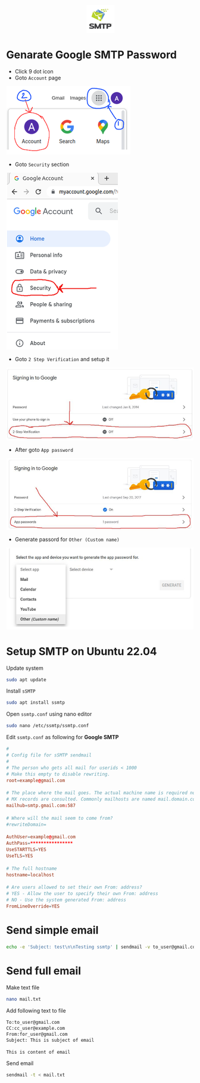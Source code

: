 <p align="center">
  <img src="../images/smtp-logo.png" />
</p>

# Genarate Google SMTP Password
- Click 9 dot icon
- Goto `Account` page

![account](../images/generate-google-password/goto-google-account.png)

- Goto `Security` section

![Security](../images/generate-google-password/goto-security.png)

- Goto `2 Step Verification` and setup it

![2 step verification](../images/generate-google-password/2-step-verification.jpg)

- After goto `App password`

![app password](../images/generate-google-password/app-password.jpg)

- Generate passord for `Other (Custom name)`

![](../images/generate-google-password/generate-passwd.jpg)

# Setup SMTP on Ubuntu 22.04

Update system
```bash
sudo apt update
```

Install `sSMTP`
```bash
sudo apt install ssmtp
```

Open `ssmtp.conf` using nano editor
```bash
sudo nano /etc/ssmtp/ssmtp.conf
```

Edit `ssmtp.conf` as following for **Google SMTP**
```conf
#
# Config file for sSMTP sendmail
#
# The person who gets all mail for userids < 1000
# Make this empty to disable rewriting.
root=example@gmail.com

# The place where the mail goes. The actual machine name is required no 
# MX records are consulted. Commonly mailhosts are named mail.domain.com
mailhub=smtp.gmail.com:587

# Where will the mail seem to come from?
#rewriteDomain=

AuthUser=example@gmail.com
AuthPass=****************
UseSTARTTLS=YES
UseTLS=YES

# The full hostname
hostname=localhost

# Are users allowed to set their own From: address?
# YES - Allow the user to specify their own From: address
# NO - Use the system generated From: address
FromLineOverride=YES

```

# Send simple email

```bash
echo -e 'Subject: test\n\nTesting ssmtp' | sendmail -v to_user@gmail.com
```

# Send full email

Make text file
```bash
nano mail.txt
```

Add following text to file
```text
To:to_user@gmail.com
CC:cc_user@example.com
From:for_user@gmail.com
Subject: This is subject of email

This is content of email
```

Send email
```bash
sendmail -t < mail.txt
```